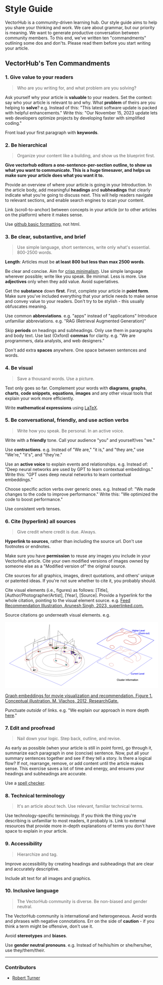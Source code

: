 # Style Guide

VectorHub is a community-driven learning hub. Our style guide aims to help you share your thinking and work. We care about grammar, but our priority is meaning. We want to generate productive conversation between community members. To this end, we've written ten "commandments" outlining some dos and don'ts. Please read them before you start writing your article.

## VectorHub's Ten Commandments

### 1. Give value to your readers


> Who are you writing for, and what problem are you solving?


Ask yourself why your article is **valuable** to your readers.
Set the context: say who your article is relevant to and why. What **problem** of theirs are you helping to **solve**?
e.g. Instead of this: "This latest software update is packed with helpful enhancements."
Write this: "Our November 15, 2023 update lets web developers optimize projects by developing faster with simplified coding."

Front load your first paragraph with **keywords**.

### 2. Be hierarchical


> Organize your content like a building, and show us the blueprint first.


**Give vectorhub editors a one-sentence-per-section outline, to show us what you want to communicate. This is a huge timesaver, and helps us make sure your article does what you want it to.**

Provide an overview of where your article is going in your Introduction. In the article body, add meaningful **headings** and **subheadings** that clearly indicate what you're going to discuss next. This will help readers navigate to relevant sections, and enable search engines to scan your content.

Link (scroll-to-anchor) between concepts in your article (or to other articles on the platform) where it makes sense.

Use [github basic formatting](https://docs.github.com/en/get-started/writing-on-github/getting-started-with-writing-and-formatting-on-github/basic-writing-and-formatting-syntax), not html.

### 3. Be clear, substantive, and brief


> Use simple language, short sentences, write only what's essential. 800-2500 words.


**Length**: Articles must be **at least 800 but less than max 2500 words**.

Be clear and concise. Aim for [crisp minimalism](https://learn.microsoft.com/en-us/style-guide/top-10-tips-style-voice).
Use simple language wherever possible; write like you speak.
Be minimal. Less is more. Use **adjectives** only when they add value. Avoid superlatives.

Get the **substance** down **first**. First, complete your article in **point form**. Make sure you've included everything that your article needs to make sense and convey value to your readers. Don't try to be stylish - this usually obfuscates meaning.

Use common **abbreviations**.
e.g. "apps" instead of "applications"
Introduce unfamiliar abbreviations.
e.g. "RAG (Retrieval Augmented Generation)"

Skip **periods** on headings and subheadings. Only use them in paragraphs and body text.
Use last (Oxford) **commas** for clarity.
e.g. "We are programmers, data analysts, and web designers."

Don't add extra **spaces** anywhere. One space between sentences and words.

### 4. Be visual


> Save a thousand words. Use a picture.


Text only goes so far. Complement your words with **diagrams**, **graphs**, **charts**, **code snippets**, **equations**, **images** and any other visual tools that explain your work more efficiently.

Write **mathematical expressions** using [LaTeX](https://docs.github.com/en/get-started/writing-on-github/working-with-advanced-formatting/writing-mathematical-expressions).

### 5. Be conversational, friendly, and use action verbs


> Write how you speak. Be personal. In an active voice.


Write with a **friendly** tone. Call your audience "you" and yourself/ves "we."

Use **contractions**.
e.g. Instead of "We are," "it is," and "they are," use "We're," "it's", and "they're."

Use an **active voice** to explain events and relationships.
e.g. Instead of: "Deep neural networks are used by GPT to learn contextual embeddings."
Write this: "GPT uses deep neural networks to learn contextual embeddings."

Choose specific action verbs over generic ones.
e.g. Instead of: "We made changes to the code to improve performance."
Write this: "We optimized the code to boost performance."

Use consistent verb tenses.

### 6. Cite (hyperlink) all sources


> Give credit where credit is due. Always.


**Hyperlink to sources**, rather than including the source url. Don't use footnotes or endnotes.

Make sure you have **permission** to reuse any images you include in your VectorHub article.
Cite your own modified versions of images owned by someone else as a "Modified version of" the original source.

Cite sources for all graphics, images, direct quotations, and others' unique or patented ideas. If you're not sure whether to cite it, you probably should.

Cite visual elements (i.e., figures) as follows: [Title], [Author/Photographer/Artist], [Year], [Source].
Provide a hyperlink for the whole citation, pointing to the visual element source. 
e.g. [Feed Recommendation Illustration, Arunesh Singh, 2023, superlinked.com.](https://superlinked.com)

Source citations go underneath visual elements.
e.g.

![Figure 1. Conceptual illustration of our approach](../assets/misc/Figure1-Conceptual_illustration_of_our_approach.png)

[Graph embeddings for movie visualization and recommendation.
Figure 1. Conceptual illustration. M. Vlachos, 2012, ResearchGate.](https://www.researchgate.net/publication/290580162_Graph_embeddings_for_movie_visualization_and_recommendation/download?_tp=eyJjb250ZXh0Ijp7ImZpcnN0UGFnZSI6Il9kaXJlY3QiLCJwYWdlIjoiX2RpcmVjdCJ9fQ)

Punctuate _outside_ of links.
e.g. "We explain our approach in more depth [here](https://learn.microsoft.com/en-us/style-guide/top-10-tips-style-voice)."

### 7. Edit and proofread


> Nail down your logic. Step back, outline, and revise.


As early as possible (when your article is still in point form), go through it, summarize each paragraph in one (concise) sentence. Now, put all your summary sentences together and see if they tell a story. Is there a logical flow? If not, rearrange, remove, or add content until the article makes sense. This exercise saves a lot of time and energy, and ensures your headings and subheadings are accurate.

Use a [spell checker](https://github.com/streetsidesoftware/cspell).

### 8. Technical terminology


> It's an article about tech. Use relevant, familiar technical terms.


Use technology-specific terminology. If you think the thing you're describing is unfamiliar to most readers, it probably is. Link to external resources that provide more in-depth explanations of terms you don't have space to explain in your article.

### 9. Accessibility


> Hierarchize and tag.


Improve accessibility by creating headings and subheadings that are clear and accurately descriptive.

Include alt text for all images and graphics.

### 10. Inclusive language


> The VectorHub community is diverse. Be non-biased and gender neutral.


The VectorHub community is international and heterogeneous. Avoid words and phrases with negative connotations. Err on the side of **caution** - if you think a term might be offensive, don't use it.

Avoid **stereotypes** and **biases**.

Use **gender neutral pronouns**.
e.g. Instead of he/his/him or she/hers/her, use they/them/their.

---
### Contributors

- [Robert Turner](https://www.robertturner.co/copyedit)

